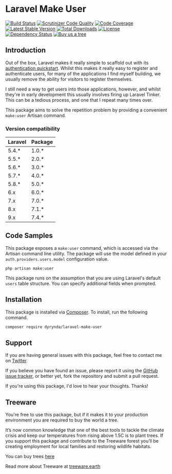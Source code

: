 # Laravel Make User

[![Build Status](https://travis-ci.org/michaeldyrynda/laravel-make-user.svg?branch=master)](https://travis-ci.org/michaeldyrynda/laravel-make-user)
[![Scrutinizer Code Quality](https://scrutinizer-ci.com/g/michaeldyrynda/laravel-make-user/badges/quality-score.png?b=master)](https://scrutinizer-ci.com/g/michaeldyrynda/laravel-make-user/?branch=master)
[![Code Coverage](https://scrutinizer-ci.com/g/michaeldyrynda/laravel-make-user/badges/coverage.png?b=master)](https://scrutinizer-ci.com/g/michaeldyrynda/laravel-make-user/?branch=master)
[![Latest Stable Version](https://poser.pugx.org/dyrynda/laravel-make-user/v/stable)](https://packagist.org/packages/dyrynda/laravel-make-user)
[![Total Downloads](https://poser.pugx.org/dyrynda/laravel-make-user/downloads)](https://packagist.org/packages/dyrynda/laravel-make-user)
[![License](https://poser.pugx.org/dyrynda/laravel-make-user/license)](https://packagist.org/packages/dyrynda/laravel-make-user)
[![Dependency Status](https://www.versioneye.com/php/dyrynda:laravel-make-user/dev-master/badge?style=flat-square)](https://www.versioneye.com/php/dyrynda:laravel-make-user/dev-master)
[![Buy us a tree](https://img.shields.io/badge/Treeware-%F0%9F%8C%B3-lightgreen)](https://plant.treeware.earth/michaeldyrynda/laravel-make-user)

## Introduction

Out of the box, Laravel makes it really simple to scaffold out with its [authentication quickstart](https://laravel.com/docs/5.8/authentication#authentication-quickstart). Whilst this makes it really easy to register and authenticate users, for many of the applications I find myself building, we usually remove the ability for visitors to register themselves.

I still need a way to get users into those applications, however, and whilst they're in early development this usually involves firing up Laravel Tinker. This can be a tedious process, and one that I repeat many times over.

This package aims to solve the repetition problem by providing a convenient `make:user` Artisan command.

### Version compatibility

Laravel | Package
:-------|:--------
5.4.*   | 1.0.*
5.5.*   | 2.0.*
5.6.*   | 3.0.*
5.7.*   | 4.0.*
5.8.*   | 5.0.*
6.x     | 6.0.*
7.x     | 7.0.*
8.x     | 7.1.*
9.x     | 7.4.*


## Code Samples

This package exposes a `make:user` command, which is accessed via the Artisan command line utility. The package will use the model defined in your `auth.providers.users.model` configuration value.

```
php artisan make:user
```

This package runs on the assumption that you are using Laravel's default `users` table structure. You can specify additional fields when prompted.

## Installation

This package is installed via [Composer](https://getcomposer.org/). To install, run the following command.

```bash
composer require dyrynda/laravel-make-user
```

## Support

If you are having general issues with this package, feel free to contact me on [Twitter](https://twitter.com/michaeldyrynda).

If you believe you have found an issue, please report it using the [GitHub issue tracker](https://github.com/michaeldyrynda/laravel-make-user/issues), or better yet, fork the repository and submit a pull request.

If you're using this package, I'd love to hear your thoughts. Thanks!

## Treeware

You're free to use this package, but if it makes it to your production environment you are required to buy the world a tree.

It’s now common knowledge that one of the best tools to tackle the climate crisis and keep our temperatures from rising above 1.5C is to plant trees. If you support this package and contribute to the Treeware forest you’ll be creating employment for local families and restoring wildlife habitats.

You can buy trees [here](https://plant.treeware.earth/michaeldyrynda/laravel-make-user)

Read more about Treeware at [treeware.earth](https://treeware.earth)
